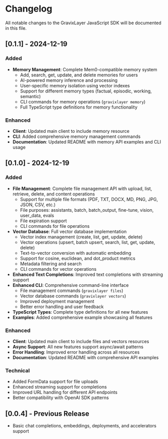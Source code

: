 # Changelog

All notable changes to the GravixLayer JavaScript SDK will be documented in this file.

## [0.1.1] - 2024-12-19

### Added
- **Memory Management**: Complete Mem0-compatible memory system
  - Add, search, get, update, and delete memories for users
  - AI-powered memory inference and processing
  - User-specific memory isolation using vector indexes
  - Support for different memory types (factual, episodic, working, semantic)
  - CLI commands for memory operations (`gravixlayer memory`)
  - Full TypeScript type definitions for memory functionality

### Enhanced
- **Client**: Updated main client to include memory resource
- **CLI**: Added comprehensive memory management commands
- **Documentation**: Updated README with memory API examples and CLI usage

## [0.1.0] - 2024-12-19

### Added
- **File Management**: Complete file management API with upload, list, retrieve, delete, and content operations
  - Support for multiple file formats (PDF, TXT, DOCX, MD, PNG, JPG, JSON, CSV, etc.)
  - File purposes: assistants, batch, batch_output, fine-tune, vision, user_data, evals
  - File expiration support
  - CLI commands for file operations
- **Vector Database**: Full vector database implementation
  - Vector index management (create, list, get, update, delete)
  - Vector operations (upsert, batch upsert, search, list, get, update, delete)
  - Text-to-vector conversion with automatic embedding
  - Support for cosine, euclidean, and dot_product metrics
  - Metadata filtering and search
  - CLI commands for vector operations
- **Enhanced Text Completions**: Improved text completions with streaming support
- **Enhanced CLI**: Comprehensive command-line interface
  - File management commands (`gravixlayer files`)
  - Vector database commands (`gravixlayer vectors`)
  - Improved deployment management
  - Better error handling and user feedback
- **TypeScript Types**: Complete type definitions for all new features
- **Examples**: Added comprehensive example showcasing all features

### Enhanced
- **Client**: Updated main client to include files and vectors resources
- **Async Support**: All new features support async/await patterns
- **Error Handling**: Improved error handling across all resources
- **Documentation**: Updated README with comprehensive API examples

### Technical
- Added FormData support for file uploads
- Enhanced streaming support for completions
- Improved URL handling for different API endpoints
- Better compatibility with OpenAI SDK patterns

## [0.0.4] - Previous Release
- Basic chat completions, embeddings, deployments, and accelerators support